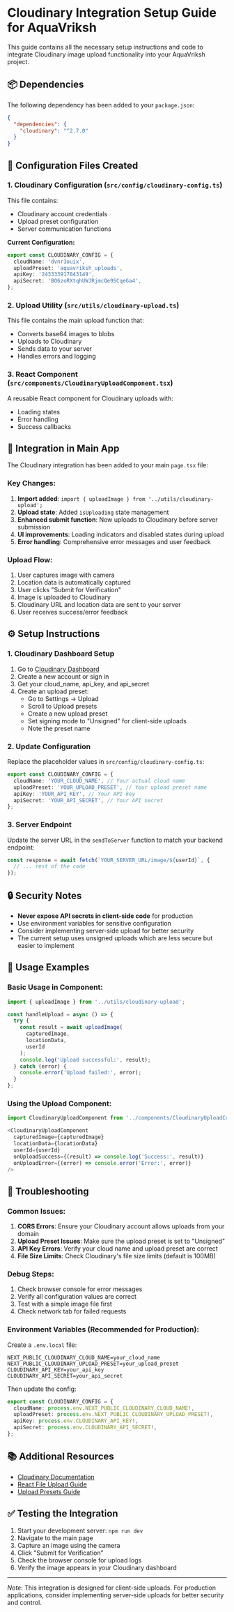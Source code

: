 # Cloudinary Integration Setup Guide for AquaVriksh

This guide contains all the necessary setup instructions and code to integrate Cloudinary image upload functionality into your AquaVriksh project.

## 📦 Dependencies

The following dependency has been added to your `package.json`:

```json
{
  "dependencies": {
    "cloudinary": "^2.7.0"
  }
}
```

## 🔧 Configuration Files Created

### 1. Cloudinary Configuration (`src/config/cloudinary-config.ts`)

This file contains:
- Cloudinary account credentials
- Upload preset configuration
- Server communication functions

**Current Configuration:**
```typescript
export const CLOUDINARY_CONFIG = {
  cloudName: 'dvnr3ouix',
  uploadPreset: 'aquavriksh_uploads',
  apiKey: '243333917843149',
  apiSecret: 'BO6zoRXtqhUWJRjmcQe9SCqeGa4',
};
```

### 2. Upload Utility (`src/utils/cloudinary-upload.ts`)

This file contains the main upload function that:
- Converts base64 images to blobs
- Uploads to Cloudinary
- Sends data to your server
- Handles errors and logging

### 3. React Component (`src/components/CloudinaryUploadComponent.tsx`)

A reusable React component for Cloudinary uploads with:
- Loading states
- Error handling
- Success callbacks

## 🚀 Integration in Main App

The Cloudinary integration has been added to your main `page.tsx` file:

### Key Changes:
1. **Import added**: `import { uploadImage } from '../utils/cloudinary-upload';`
2. **Upload state**: Added `isUploading` state management
3. **Enhanced submit function**: Now uploads to Cloudinary before server submission
4. **UI improvements**: Loading indicators and disabled states during upload
5. **Error handling**: Comprehensive error messages and user feedback

### Upload Flow:
1. User captures image with camera
2. Location data is automatically captured
3. User clicks "Submit for Verification"
4. Image is uploaded to Cloudinary
5. Cloudinary URL and location data are sent to your server
6. User receives success/error feedback

## ⚙️ Setup Instructions

### 1. Cloudinary Dashboard Setup

1. Go to [Cloudinary Dashboard](https://cloudinary.com/console)
2. Create a new account or sign in
3. Get your cloud_name, api_key, and api_secret
4. Create an upload preset:
   - Go to Settings → Upload
   - Scroll to Upload presets
   - Create a new upload preset
   - Set signing mode to "Unsigned" for client-side uploads
   - Note the preset name

### 2. Update Configuration

Replace the placeholder values in `src/config/cloudinary-config.ts`:

```typescript
export const CLOUDINARY_CONFIG = {
  cloudName: 'YOUR_CLOUD_NAME', // Your actual cloud name
  uploadPreset: 'YOUR_UPLOAD_PRESET', // Your upload preset name
  apiKey: 'YOUR_API_KEY', // Your API key
  apiSecret: 'YOUR_API_SECRET', // Your API secret
};
```

### 3. Server Endpoint

Update the server URL in the `sendToServer` function to match your backend endpoint:

```typescript
const response = await fetch(`YOUR_SERVER_URL/image/${userId}`, {
  // ... rest of the code
});
```

## 🔒 Security Notes

- **Never expose API secrets in client-side code** for production
- Use environment variables for sensitive configuration
- Consider implementing server-side upload for better security
- The current setup uses unsigned uploads which are less secure but easier to implement

## 📱 Usage Examples

### Basic Usage in Component:

```typescript
import { uploadImage } from '../utils/cloudinary-upload';

const handleUpload = async () => {
  try {
    const result = await uploadImage(
      capturedImage, 
      locationData, 
      userId
    );
    console.log('Upload successful:', result);
  } catch (error) {
    console.error('Upload failed:', error);
  }
};
```

### Using the Upload Component:

```typescript
import CloudinaryUploadComponent from '../components/CloudinaryUploadComponent';

<CloudinaryUploadComponent
  capturedImage={capturedImage}
  locationData={locationData}
  userId={userId}
  onUploadSuccess={(result) => console.log('Success:', result)}
  onUploadError={(error) => console.error('Error:', error)}
/>
```

## 🐛 Troubleshooting

### Common Issues:

1. **CORS Errors**: Ensure your Cloudinary account allows uploads from your domain
2. **Upload Preset Issues**: Make sure the upload preset is set to "Unsigned"
3. **API Key Errors**: Verify your cloud name and upload preset are correct
4. **File Size Limits**: Check Cloudinary's file size limits (default is 100MB)

### Debug Steps:

1. Check browser console for error messages
2. Verify all configuration values are correct
3. Test with a simple image file first
4. Check network tab for failed requests

### Environment Variables (Recommended for Production):

Create a `.env.local` file:

```env
NEXT_PUBLIC_CLOUDINARY_CLOUD_NAME=your_cloud_name
NEXT_PUBLIC_CLOUDINARY_UPLOAD_PRESET=your_upload_preset
CLOUDINARY_API_KEY=your_api_key
CLOUDINARY_API_SECRET=your_api_secret
```

Then update the config:

```typescript
export const CLOUDINARY_CONFIG = {
  cloudName: process.env.NEXT_PUBLIC_CLOUDINARY_CLOUD_NAME!,
  uploadPreset: process.env.NEXT_PUBLIC_CLOUDINARY_UPLOAD_PRESET!,
  apiKey: process.env.CLOUDINARY_API_KEY!,
  apiSecret: process.env.CLOUDINARY_API_SECRET!,
};
```

## 📚 Additional Resources

- [Cloudinary Documentation](https://cloudinary.com/documentation)
- [React File Upload Guide](https://cloudinary.com/documentation/react_integration)
- [Upload Presets Guide](https://cloudinary.com/documentation/upload_presets)

## ✅ Testing the Integration

1. Start your development server: `npm run dev`
2. Navigate to the main page
3. Capture an image using the camera
4. Click "Submit for Verification"
5. Check the browser console for upload logs
6. Verify the image appears in your Cloudinary dashboard

---

*Note*: This integration is designed for client-side uploads. For production applications, consider implementing server-side uploads for better security and control.
